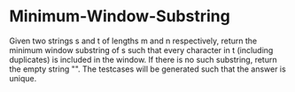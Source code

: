 # Minimum-Window-Substring
Given two strings s and t of lengths m and n respectively, return the minimum window  substring  of s such that every character in t (including duplicates) is included in the window. If there is no such substring, return the empty string "".  The testcases will be generated such that the answer is unique.
